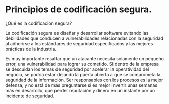 # Principios de codificación segura.

¿Qué es la codificación segura?

La codificación segura es diseñar y desarrollar software evitando las debilidades que conducen a vulnerabilidades relacionadas con la seguridad al adherirse a los estándares de seguridad especificados y las mejores prácticas de la industria.

Es muy importante resaltar que un atacante necesita solamente un pequeño error, una vulnerabilidad para lograr su cometido. Si dentro de la empresa se descuidan los temas de seguridad por acelerar la operatividad del negocio, se podria estar dejando la puerta abierta a que se comprometa la seguridad de la información.
Ser responsables con los procesos es la mejor defensa, y no está de más preguntarse si es mejor invertir unas semanas más en desarrollo, que perder reputación y dinero en un instante por un incidente de seguridad.
